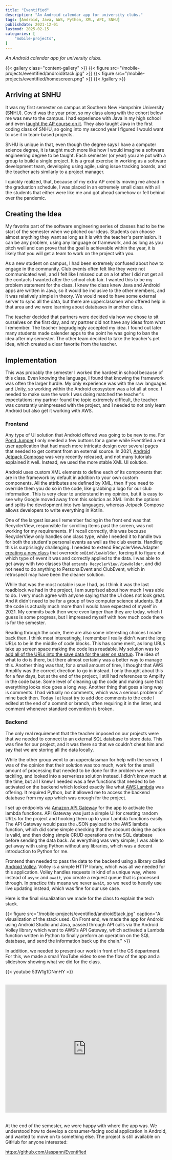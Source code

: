 ```yaml
---
title: "Eventified"
description: "An Android calendar app for university clubs."
tags: [Android, Java, AWS, Python, XML, API, SNHU]
publishdate: 2021-12-01
lastmod: 2025-02-15
categories: [
    "mobile-projects",
]
---
```


*An Android calendar app for university clubs.*

{{< gallery class="content-gallery" >}}
  {{< figure src="/mobile-projects/eventified/androidStack.jpg" >}}
  {{< figure src="/mobile-projects/eventified/homescreen.png" >}}
{{< /gallery >}}


## Arriving at SNHU
It was my first semester on campus at Southern New Hampshire University (SNHU). 
Covid was the year prior, so my class along with the cohort below me was new to the campus.
I had experience with Java in my high school and even [taught the AP course on it](post/community-work/ap-comp-sci-a-ta).
They also taught Java in the first coding class of SNHU, 
so going into my second year I figured I would want to use it in team-based projects.

SNHU is unique in that, even though the degree says I have a computer science degree, 
it is taught much more like how I would imagine a software engineering degree to be taught.
Each semester (or year) you are put with a group to build a single project. It is a great exercise in 
working as a software development team, developing using agile, using issue tracking boards, 
and the teacher acts similarly to a project manager. 

I quickly realized, that, because of my extra AP credits moving me ahead in the graduation schedule, 
I was placed in an extremely small class with all the students that either were like me and got 
ahead somehow or fell behind over the pandemic. 

## Creating the Idea
My favorite part of the software engineering series of classes had to be the 
start of the semester when we pitched our ideas. Students can choose almost anything they want
as long as it is with the teacher's permission. It can be any problem, using any language or 
framework, and as long as you pitch well and can prove that the goal is achievable within the year, 
it is likely that you will get a team to work on the project with you.

As a new student on campus, I had been extremely confused about how to engage in the community. 
Club events often felt like they were not communicated well, and I felt like I missed out on a lot
after I did not get all the contacts I wanted after the school club fair. I wanted this to be my 
problem statement for the class. I knew the class knew Java and Android apps are written in Java, so 
it would be inclusive to the other members, and it was relatively simple in theory. We would need to have
some external server to sync all the data, but there are upperclassmen who offered help in that area 
and we were learning about databases in another class. 

The teacher decided that partners were decided via how we chose to sit ourselves on the first day, and my 
partner did not have any ideas from what I remember. The teacher begrudgingly accepted my idea. I found out
later many students made calender apps to the point he was going to ban the idea after my semester. The other 
team decided to take the teacher's pet idea, which created a clear favorite from the teacher.

## Implementation
This was probably the semester I worked the hardest in school because of this class. Even knowing the language, 
I found that knowing the framework was often the larger hurdle. My only experience was with the raw languages and 
Unity, so working within the Android ecosystem was a lot all at once. I needed to make sure the work I was doing 
matched the teacher's expectations: my partner found the topic extremely difficult, the teacher was constantly 
unimpressed with the project, and I needed to not only learn Android but also get it working with AWS. 

### Frontend
Any type of UI solution that Android offered was going to be new to me. For [Pond Jumper](post/mobile-projects/pond-jumper) 
I only needed a few buttons for a game while Eventified a end user application that had much more intricate design over several
pages that needed to get content from an external source. In 2021, [Android Jetpack Compose](https://developer.android.com/compose) 
was very recently released, and not many tutorials explained it well. Instead, we used the more stable XML UI solution. 

Android uses custom XML elements to define each of its components that are in the framework by default in addition to your own custom
components. All the attributes are defined by XML, then if you need to override them you do so in the code, like grabbing a logo for 
our club information. This is very clear to understand in my opinion, but it is easy to see why Google moved away from this solution as
XML limits the options and splits the development into two languages, whereas Jetpack Compose allows developers to write everything in Kotlin.

One of the largest issues I remember facing in the front end was that RecyclerView, responsible for scrolling items past the screen, was not 
working for my requirements. If I recall correctly, this was because RecyclerView only handles one class type, while I needed it to handle 
two for both the student's personal events as well as the club events. Handling this is surprisingly challenging. I needed to extend RecyclerView.Adapter
[creating a new class](https://github1s.com/Jaspann/Eventified/blob/HEAD/app/src/main/java/com/example/eventified/HomeAdapter.java)
that overrode `onBindViewHolder`, forcing it to figure out which type of event it was and correctly applied to the data. I was able to get away with
two classes that `extends RecyclerView.ViewHolder`, and did not need to do anything to PersonalEvent and ClubEvent, which in retrospect may 
have been the cleaner solution.

While that was the most notable issue I had, as I think it was the last roadblock we had in the project, I am surprised about how much I was able to do.
I very much agree with anyone saying that the UI does not look great. And it didn't need to be for a group of two computer science students. But the code
is actually much more than I would have expected of myself in 2021. My commits back then were even larger than they are today, which I guess is some progress,
but I impressed myself with how much code there is for the semester. 

Reading through the code, there are also some interesting choices I made back then. I think most interestingly, I remember I really didn't want the long URLs to 
be in the middle of code blocks. This has some merit, as long URLs take up screen space making the code less readable. My solution was to 
[add all of the URLs into the save data for the user on startup](https://github.com/Jaspann/Eventified/blob/master/app/src/main/java/com/example/eventified/MainActivity.java#L101).
The idea of what to do is there, but there almost certainly was a better way to manage this. 
Another thing was that, for a small amount of time, I thought that
AWS Amplify was the correct direction to go in instead. I only thought about this for a few days, 
but at the end of the project, I still had references to Amplify in the code base. 
Some level of cleaning up the code and making sure that everything looks nice goes a long way. 
Another thing that goes a long way is comments. I had virtually no comments,
which was a serious problem of mine back then. Today I at least try to add doc 
comments to the code I edited at the end of a commit or branch, often requiring it in the linter, 
and comment whenever standard convention is broken. 

### Backend

The only real requirement that the teacher imposed on our projects were that we needed to connect to an external SQL database to store data.
This was fine for our project, and it was there so that we couldn't cheat him and say that we are storing all the data locally.

While the other group went to an upperclassman for help with the server, I was of the opinion that their solution was too much,
work for the small amount of processing that needed to be done for the problem we were tackling,
and looked into a serverless solution instead. I didn't know much at the time, but all I knew I needed was a few functions 
that needed to be activated on the backend which looked exactly like what [AWS Lambda](https://aws.amazon.com/lambda/) was offering. 
It required Python, but it allowed me to access the backend database from my app which was enough for the project.

I set up endpoints via [Amazon API Gateway](https://aws.amazon.com/api-gateway/) for the app to activate the lambda functions. 
API Gateway was just a simple UI for creating random URLs for the project and hooking them up to your Lambda functions easily.
The API Gateway would pass the JSON payload to the AWS lambda function, which did some simple checking that the account doing the action is valid, and
then doing simple CRUD operations on the SQL database before sending the data back. As everything was very simple, 
I was able to get away with using Python without any libraries, which was a decent introduction to Python for me.

Frontend then needed to pass the data to the backend using a library called [Android Volley](https://google.github.io/volley/). 
Volley is a simple HTTP library, which was all we needed for this application. Volley handles requests in kind of a unique way, where 
instead of `async` and `await`, you create a request queue that is processed through. In practice this means we never `await`, 
so we need to heavily use live updating instead, which was fine for our use case.

Here is the final visualization we made for the class to explain the tech stack. 

{{< figure src="/mobile-projects/eventified/androidStack.jpg"
    caption="A visualization of the stack used. On Front end, we made the app for Android using Android Studio and Java, passed through API calls via the Android Volley library which went to AWS's API Gateway, which activated a Lambda function written in Python to finally preform an operation on the SQL database, and send the information back up the chain." >}}

In addition, we needed to present our work in front of the CS department. 
For this, we made a small YouTube video to see the flow of the app and 
a slideshow showing what we did for the class.

{{< youtube 53W1g1DNmHY >}}

<div style="margin: 2rem 0;"></div>

<iframe src="https://1drv.ms/p/c/78ac3e9c395f4290/IQT4glrVFTcxR6_8_9ZO6__jAQPDLy0OEk9MHgNe8nHEhRI?em=2&amp;wdAr=1.7777777777777777" width="100%" height="400px" frameborder="0">This is an embedded <a target="_blank" href="https://office.com">Microsoft Office</a> presentation, powered by <a target="_blank" href="https://office.com/webapps">Office</a>.</iframe>

<div style="margin: 2rem 0;"></div>

At the end of the semester, we were happy with where the app was. We understood how to develop 
a consumer-facing social application in Android, and wanted to move on to something else. The project
is still available on GitHub for anyone interested:

https://github.com/Jaspann/Eventified
